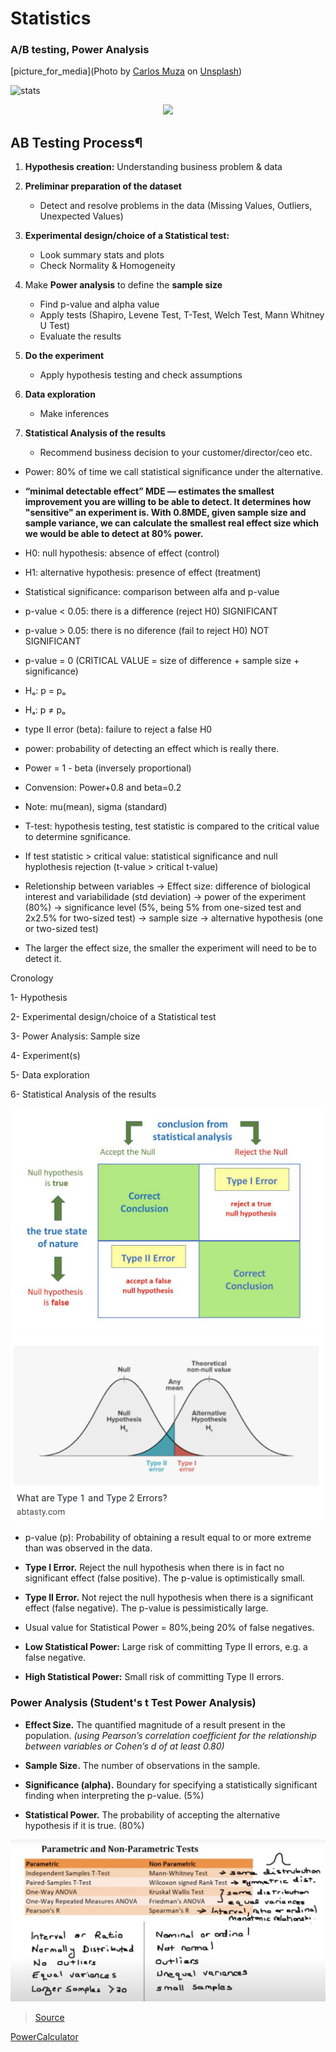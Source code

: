 # Statistics
### A/B testing, Power Analysis
[picture_for_media](Photo by <a href="https://unsplash.com/@kmuza?utm_source=unsplash&utm_medium=referral&utm_content=creditCopyText">Carlos Muza</a> on <a href="https://unsplash.com/s/photos/statistics?utm_source=unsplash&utm_medium=referral&utm_content=creditCopyText">Unsplash</a>)
  
![stats]("images/carlos-muza-unsplash.png")


<p align="center">
<img src = "carlos-muza-unsplash.pgn"  width=600> 
<p>

## AB Testing Process¶
1. **Hypothesis creation:** Understanding business problem & data

2. **Preliminar preparation of the dataset**
    - Detect and resolve problems in the data (Missing Values, Outliers, Unexpected Values)

3. **Experimental design/choice of a Statistical test:**
    - Look summary stats and plots
    - Check Normality & Homogeneity

4. Make **Power analysis** to define the **sample size**
    - Find p-value and alpha value
    - Apply tests (Shapiro, Levene Test, T-Test, Welch Test, Mann Whitney U Test)
    - Evaluate the results

5. **Do the experiment**
    - Apply hypothesis testing and check assumptions

6. **Data exploration**
    - Make inferences

7. **Statistical Analysis of the results**
    - Recommend business decision to your customer/director/ceo etc.

- Power: 80% of time we call statistical significance under the alternative. 


- **“minimal detectable effect” MDE — estimates the smallest improvement you are willing to be able to detect. It determines how "sensitive" an experiment is. 
With 0.8MDE, given sample size and sample variance, we can calculate the smallest real effect size which we would be able to detect at 80% power.**

- H0: null hypothesis: absence of effect (control)
- H1: alternative hypothesis: presence of effect (treatment)
- Statistical significance: comparison between alfa and p-value
- p-value < 0.05: there is a difference (reject H0) SIGNIFICANT
- p-value > 0.05: there is no diference (fail to reject H0) NOT SIGNIFICANT
- p-value = 0 (CRITICAL VALUE = size of difference + sample size + significance)
- Hₒ: p = pₒ
- Hₐ: p ≠ pₒ

- type II error (beta): failure to reject a false H0
- power: probability of detecting an effect which is really there.
- Power = 1 - beta (inversely proportional)
- Convension: Power+0.8 and beta=0.2

- Note: mu(mean), sigma (standard)


- T-test: hypothesis testing, test statistic is compared to the critical value to determine sgnificance.

- If test statistic > critical value: statistical significance and null hyplothesis rejection (t-value > critical t-value)

- Reletionship between variables
-> Effect size: difference of biological interest and variabilidade (std deviation)
-> power of the experiment (80%)
-> significance level (5%, being 5% from one-sized test and 2x2.5% for two-sized test) 
-> sample size
-> alternative hypothesis (one or two-sized test)

- The larger the effect size, the smaller the experiment will need to be to detect it.


Cronology

1- Hypothesis

2- Experimental design/choice of a Statistical test

3- Power Analysis: Sample size

4- Experiment(s)

5- Data exploration

6- Statistical Analysis of the results

<!-- ![01](images/01.png) -->
<img title="01" alt="Alt text" src="images/01.png">

<!-- ![02](images/02.png) -->
<img title="02" alt="Alt text" src="images/02.png">

- p-value (p): Probability of obtaining a result equal to or more extreme than was observed in the data.


- **Type I Error.** Reject the null hypothesis when there is in fact no significant effect (false positive). The p-value is optimistically small.

- **Type II Error.** Not reject the null hypothesis when there is a significant effect (false negative). The p-value is pessimistically large.

- Usual value for Statistical Power = 80%,being 20% of false negatives.

- **Low Statistical Power:** Large risk of committing Type II errors, e.g. a false negative.

- **High Statistical Power:** Small risk of committing Type II errors.


### Power Analysis (Student's t Test Power Analysis)

- **Effect Size.** The quantified magnitude of a result present in the population. *(using Pearson’s correlation coefficient for the relationship between variables or Cohen’s d of at least 0.80)* 

- **Sample Size.** The number of observations in the sample.

- **Significance (alpha).** Boundary for specifying a statistically significant finding when interpreting the p-value. (5%)

- **Statistical Power.**  The probability of accepting the alternative hypothesis if it is true. (80%)

<!-- ![03](images/03.png) -->
<img title="03" alt="Alt text" src="images/03.png">

> [Source](https://machinelearningmastery.com/statistical-power-and-power-analysis-in-python/)

 [PowerCalculator](https://bookingcom.github.io/powercalculator/)
